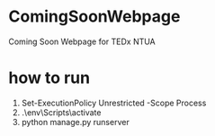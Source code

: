 # ComingSoonWebpage
Coming Soon Webpage for TEDx NTUA 

# how to run 
1. Set-ExecutionPolicy Unrestricted -Scope Process
2. .\env\Scripts\activate 
3.  python manage.py runserver